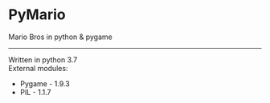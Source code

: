 # PyMario
Mario Bros in python &amp; pygame
<hr>
Written in python 3.7 <br>
External modules:
  <ul>
    <li>Pygame - 1.9.3</li>
    <li>PIL - 1.1.7</li>
  </ul>
